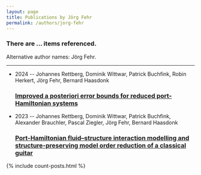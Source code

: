 ```yaml
---
layout: page
title: Publications by Jörg Fehr
permalink: /authors/jorg-fehr
---
```


<h3 id="number-posts">There are ... items referenced.</h3>
<p id='info-authors'>Alternative author names: Jörg Fehr.</p>
<hr />
<ul class="post-list">
<li><span class='post-meta'>2024 -- Johannes Rettberg, Dominik Wittwar, Patrick Buchfink, Robin Herkert, Jörg Fehr, Bernard Haasdonk</span><h3><a class='post-link' href="{{ site.baseurl }}/improved-a-posteriori-error-bounds-for-reduced-port-hamiltonian-systems">Improved a posteriori error bounds for reduced port-Hamiltonian systems</a></h3></li>
<li><span class='post-meta'>2023 -- Johannes Rettberg, Dominik Wittwar, Patrick Buchfink, Alexander Brauchler, Pascal Ziegler, Jörg Fehr, Bernard Haasdonk</span><h3><a class='post-link' href="{{ site.baseurl }}/port-hamiltonian-fluid-structure-interaction-modelling-and-structure-preserving-model-order-reduction-of-a-classical-guitar">Port-Hamiltonian fluid–structure interaction modelling and structure-preserving model order reduction of a classical guitar</a></h3></li>

</ul>
{% include count-posts.html %}
